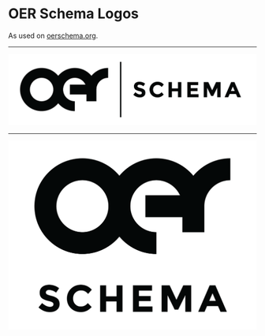 # OER Schema Logos
As used on [oerschema.org](http://oerschema.org).

---

![](https://raw.githubusercontent.com/open-curriculum/oerschema-logo/master/png/oerschema-logo-horizontal-small.png)

---

![](https://raw.githubusercontent.com/open-curriculum/oerschema-logo/master/png/oerschema-logo-small.png)




